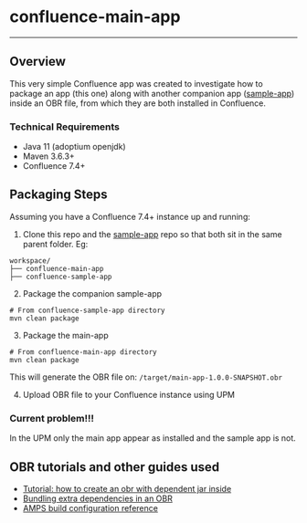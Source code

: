# confluence-main-app

---------------------

## Overview
This very simple Confluence app was created to investigate how to package an app (this one) along with another 
companion app ([sample-app](https://github.com/aruizca/confluence-sample-app)) 
inside an OBR file, from which they are both installed in Confluence.

### Technical Requirements

* Java 11 (adoptium openjdk)
* Maven 3.6.3+
* Confluence 7.4+

## Packaging Steps
Assuming you have a Confluence 7.4+ instance up and running:

1. Clone this repo and the [sample-app](https://github.com/aruizca/confluence-sample-app) repo so that both sit in the same parent folder. Eg:
```shell
workspace/
├── confluence-main-app
├── confluence-sample-app
```

2. Package the companion sample-app
```shell
# From confluence-sample-app directory
mvn clean package
```

3. Package the main-app
```shell
# From confluence-main-app directory
mvn clean package
```
This will generate the OBR file on: `/target/main-app-1.0.0-SNAPSHOT.obr`

4. Upload OBR file to your Confluence instance using UPM

### Current problem!!!

In the UPM only the main app appear as installed and the sample app is not.


## OBR tutorials and other guides used

* [Tutorial: how to create an obr with dependent jar inside](https://community.atlassian.com/t5/Jira-articles/Tutorial-how-to-create-an-obr-with-dependent-jar-inside/ba-p/708656)
* [Bundling extra dependencies in an OBR](https://developer.atlassian.com/server/framework/atlassian-sdk/bundling-extra-dependencies-in-an-obr/)
* [AMPS build configuration reference](https://developer.atlassian.com/server/framework/atlassian-sdk/amps-build-configuration-reference/)